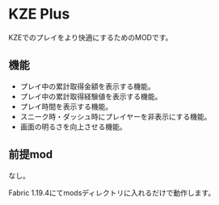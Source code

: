 # KZE Plus

KZEでのプレイをより快適にするためのMODです。

## 機能

- プレイ中の累計取得金額を表示する機能。
- プレイ中の累計取得経験値を表示する機能。
- プレイ時間を表示する機能。
- スニーク時・ダッシュ時にプレイヤーを非表示にする機能。
- 画面の明るさを向上させる機能。

## 前提mod

なし。

Fabric 1.19.4にてmodsディレクトリに入れるだけで動作します。
